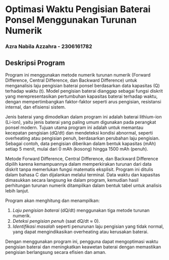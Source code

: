 # Optimasi Waktu Pengisian Baterai Ponsel Menggunakan Turunan Numerik
### Azra Nabila Azzahra - 2306161782

## Deskripsi Program
Program ini menggunakan metode numerik turunan numerik (Forward Difference, Central Difference, dan Backward Difference) untuk menganalisis laju pengisian baterai ponsel berdasarkan data kapasitas (Q) terhadap waktu (t). Model pengisian baterai dianggap sebagai fungsi diskrit yang merepresentasikan pertumbuhan kapasitas baterai terhadap waktu, dengan mempertimbangkan faktor-faktor seperti arus pengisian, resistansi internal, dan efisiensi sistem.

Jenis baterai yang dimodelkan dalam program ini adalah baterai lithium-ion (Li-ion), yaitu jenis baterai yang paling umum digunakan pada perangkat ponsel modern. Tujuan utama program ini adalah untuk memantau kecepatan pengisian (dQ/dt) dan mendeteksi kondisi abnormal, seperti overheating atau pengisian penuh, berdasarkan perubahan laju pengisian. Sebagai contoh, data pengisian diberikan dalam bentuk kapasitas (mAh) setiap 5 menit, mulai dari 0 mAh (kosong) hingga 1500 mAh (penuh).

Metode Forward Difference, Central Difference, dan Backward Difference dipilih karena kemampuannya dalam memperkirakan turunan dari data diskrit tanpa memerlukan fungsi matematis eksplisit. Program ini ditulis dalam bahasa C dan dijalankan melalui terminal. Data waktu dan kapasitas dimasukkan secara langsung ke dalam program, kemudian hasil perhitungan turunan numerik ditampilkan dalam bentuk tabel untuk analisis lebih lanjut.

Program akan menghitung dan menampilkan:
1. *Laju pengisian baterai* (dQ/dt) menggunakan tiga metode turunan numerik.
2. *Deteksi pengisian penuh* (saat dQ/dt ≈ 0).
3. *Identifikasi masalah* seperti penurunan laju pengisian yang tidak normal, yang dapat mengindikasikan overheating atau kerusakan baterai.

Dengan menggunakan program ini, pengguna dapat mengoptimasi waktu pengisian baterai dan meningkatkan keawetan baterai dengan memastikan pengisian berlangsung secara efisien dan aman.


